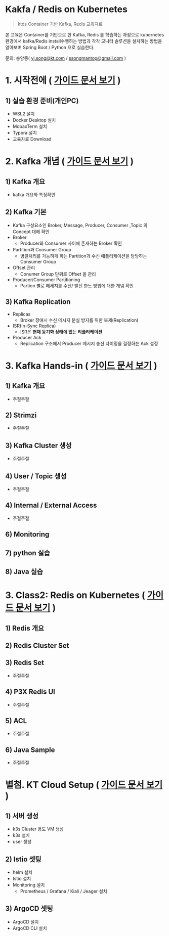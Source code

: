 # Kakfa / Redis on Kubernetes

> ktds Container 기반 Kafka, Redis 교육자료

본 교육은 Container를 기반으로 한 Kafka, Redis 를 학습하는 과정으로 kubernetes 환경에서 kafka/Redis  install수행하는 방법과  각각 모니터 솔루션을 설치하는 방법을 알아보며 Spring Boot / Python 으로 실습한다.

문의: 송양종( yj.song@kt.com / ssongmantop@gmail.com )








# 1. 시작전에 ( [가이드 문서 보기](./beforebegin/beforebegin.md) )  



## 1) 실습 환경 준비(개인PC)

- WSL2 설치
- Docker Desktop 설치
- MobaxTerm 설치
- Typora 설치
- 교육자료 Download






# 2. Kafka 개념 ( [가이드 문서 보기](./kafka/1.kafka-개념.md) )  



## 1) Kafka 개요

- kafka 개요와 특징확인



## 2) Kafka 기본

- Kafka 구성요소인 Broker, Message, Producer, Consumer ,Topic 의 Concept 대해 확인
- Broker
  - Producer와 Consumer 사이에 존재하는 Broker 확인
- Partition과 Consumer Group
  - 병렬처리를 가능하게 하는 Partition과 수신 애플리케이션을 담당하는 Consumer Group 
- Offset 관리
  - Conumer Group 단위로 Offset 을 관리
- Producer/Consumer Partitioning
  - Partion 별로 메세지를 수신/ 발신 한느 방법에 대한 개념 확인



## 3) Kafka Replication

- Replicas
  -  Broker 장애시 수신 메시지 분실 방지를 위한 복제(Replication)
- ISR(In-Sync Replica)
  - ISR은 **현재 동기화 상태에 있는** **리플리케이션**
- Producer Ack
  - Replication 구조에서 Producer 메시지 송신 타이밍을 결정하는 Ack 설정






# 3. Kafka Hands-in ( [가이드 문서 보기](./kafka/2.kafka-hands-in.md) )  



## 1) Kafka 개요

- 주절주절




## 2) Strimzi

- 주절주절



## 3) Kafka Cluster 생성

- 주절주절



## 4) User / Topic 생성

- 주절주절



## 4) Internal / External Access

- 주절주절



## 6) Monitoring



## 7) python 실습



## 8) Java 실습





# 3. Class2: Redis on Kubernetes ( [가이드 문서 보기](./redis/redis.md) )  



## 1) Redis 개요



## 2) Redis Cluster Set



## 3) Redis Set

- 주절주절



## 4) P3X Redis UI

- 주절주절



## 5) ACL

- 주절주절



## 6) Java Sample

- 주절주절





# 별첨. KT Cloud Setup ( [가이드 문서 보기](./ktcloud-setup/ktcloud-setup.md) )  

## 1) 서버 생성

- k3s Cluster 용도 VM 생성
- k3s 설치
- user 생성

## 2) Istio 셋팅

- helm 설치
- Istio 설치
- Monitoring 설치
  - Prometheus / Grafana / Kiali / Jeager 설치

## 3) ArgoCD 셋팅

- ArgoCD 설치
- ArgoCD CLI 설치